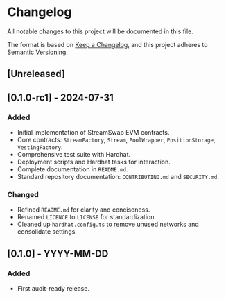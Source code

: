 # Changelog

All notable changes to this project will be documented in this file.

The format is based on [Keep a Changelog](https://keepachangelog.com/en/1.0.0/),
and this project adheres to [Semantic Versioning](https://semver.org/spec/v2.0.0.html).

## [Unreleased]

## [0.1.0-rc1] - 2024-07-31

### Added
- Initial implementation of StreamSwap EVM contracts.
- Core contracts: `StreamFactory`, `Stream`, `PoolWrapper`, `PositionStorage`, `VestingFactory`.
- Comprehensive test suite with Hardhat.
- Deployment scripts and Hardhat tasks for interaction.
- Complete documentation in `README.md`.
- Standard repository documentation: `CONTRIBUTING.md` and `SECURITY.md`.

### Changed
- Refined `README.md` for clarity and conciseness.
- Renamed `LICENCE` to `LICENSE` for standardization.
- Cleaned up `hardhat.config.ts` to remove unused networks and consolidate settings.

## [0.1.0] - YYYY-MM-DD

### Added
- First audit-ready release. 